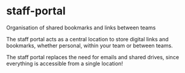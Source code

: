 # staff-portal
Organisation of shared bookmarks and links between teams

The staff portal acts as a central location to store digital links and bookmarks, whether personal, within your team or between teams.

The staff portal replaces the need for emails and shared drives, since everything is accessible from a single location!
